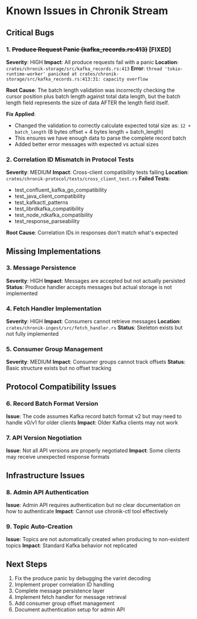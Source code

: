 # Known Issues in Chronik Stream

## Critical Bugs

### 1. ~~Produce Request Panic (kafka_records.rs:413)~~ [FIXED]
**Severity**: HIGH
**Impact**: All produce requests fail with a panic
**Location**: `crates/chronik-storage/src/kafka_records.rs:413`
**Error**: `thread 'tokio-runtime-worker' panicked at crates/chronik-storage/src/kafka_records.rs:413:31: capacity overflow`

**Root Cause**: The batch length validation was incorrectly checking the cursor position plus batch length against total data length, but the batch length field represents the size of data AFTER the length field itself.

**Fix Applied**: 
- Changed the validation to correctly calculate expected total size as: `12 + batch_length` (8 bytes offset + 4 bytes length + batch_length)
- This ensures we have enough data to parse the complete record batch
- Added better error messages with expected vs actual sizes

### 2. Correlation ID Mismatch in Protocol Tests
**Severity**: MEDIUM
**Impact**: Cross-client compatibility tests failing
**Location**: `crates/chronik-protocol/tests/cross_client_test.rs`
**Failed Tests**:
- test_confluent_kafka_go_compatibility
- test_java_client_compatibility  
- test_kafkactl_patterns
- test_librdkafka_compatibility
- test_node_rdkafka_compatibility
- test_response_parseability

**Root Cause**: Correlation IDs in responses don't match what's expected

## Missing Implementations

### 3. Message Persistence
**Severity**: HIGH
**Impact**: Messages are accepted but not actually persisted
**Status**: Produce handler accepts messages but actual storage is not implemented

### 4. Fetch Handler Implementation
**Severity**: HIGH
**Impact**: Consumers cannot retrieve messages
**Location**: `crates/chronik-ingest/src/fetch_handler.rs`
**Status**: Skeleton exists but not fully implemented

### 5. Consumer Group Management
**Severity**: MEDIUM
**Impact**: Consumer groups cannot track offsets
**Status**: Basic structure exists but no offset tracking

## Protocol Compatibility Issues

### 6. Record Batch Format Version
**Issue**: The code assumes Kafka record batch format v2 but may need to handle v0/v1 for older clients
**Impact**: Older Kafka clients may not work

### 7. API Version Negotiation
**Issue**: Not all API versions are properly negotiated
**Impact**: Some clients may receive unexpected response formats

## Infrastructure Issues

### 8. Admin API Authentication
**Issue**: Admin API requires authentication but no clear documentation on how to authenticate
**Impact**: Cannot use chronik-ctl tool effectively

### 9. Topic Auto-Creation
**Issue**: Topics are not automatically created when producing to non-existent topics
**Impact**: Standard Kafka behavior not replicated

## Next Steps

1. Fix the produce panic by debugging the varint decoding
2. Implement proper correlation ID handling
3. Complete message persistence layer
4. Implement fetch handler for message retrieval
5. Add consumer group offset management
6. Document authentication setup for admin API
